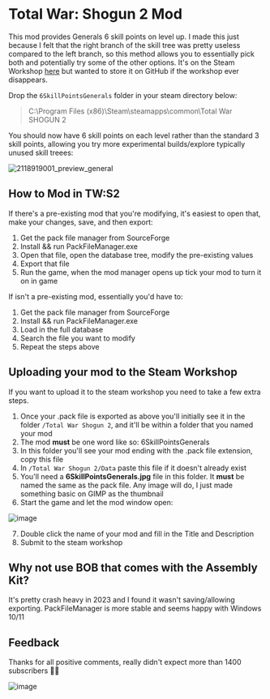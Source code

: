 # Total War: Shogun 2 Mod

This mod provides Generals 6 skill points on level up. I made this just because I felt that the right branch of the skill tree was pretty useless compared to the left branch, so this method allows you to essentially pick both and potentially try some of the other options. It's on the Steam Workshop [here](https://steamcommunity.com/sharedfiles/filedetails/?id=2967436336) but wanted to store it on GitHub if the workshop ever disappears.

Drop the `6SkillPointsGenerals` folder in your steam directory below:

> C:\Program Files (x86)\Steam\steamapps\common\Total War SHOGUN 2

You should now have 6 skill points on each level rather than the standard 3 skill points, allowing you try more experimental builds/explore typically unused skill treees:

![2118919001_preview_general](https://github.com/ASproson/tw-shogun2-mod/assets/77736272/a21666d8-4c6b-4dd7-aab7-83d24b5fc2c6)


## How to Mod in TW:S2

If there's a pre-existing mod that you're modifying, it's easiest to open that, make your changes, save, and then export:

1. Get the pack file manager from SourceForge
2. Install && run PackFileManager.exe
3. Open that file, open the database tree, modify the pre-existing values
4. Export that file
5. Run the game, when the mod manager opens up tick your mod to turn it on in game

If isn't a pre-existing mod, essentially you'd have to:

1. Get the pack file manager from SourceForge
2. Install && run PackFileManager.exe
3. Load in the full database
4. Search the file you want to modify
5. Repeat the steps above

## Uploading your mod to the Steam Workshop

If you want to upload it to the steam workshop you need to take a few extra steps.

1. Once your .pack file is exported as above you'll initially see it in the folder `/Total War Shogun 2`, and it'll be within a folder that you named your mod
2. The mod **must** be one word like so: 6SkillPointsGenerals
3. In this folder you'll see your mod ending with the .pack file extension, copy this file
4. In `/Total War Shogun 2/Data` paste this file if it doesn't already exist
5. You'll need a **6SkillPointsGenerals.jpg** file in this folder. It **must** be named the same as the pack file. Any image will do, I just made something basic on GIMP as the thumbnail
6. Start the game and let the mod window open:

![image](https://user-images.githubusercontent.com/77736272/234576108-07e354a1-a131-4cc7-add0-df928503fb39.png)

7. Double click the name of your mod and fill in the Title and Description
8. Submit to the steam workshop

## Why not use BOB that comes with the Assembly Kit? 

It's pretty crash heavy in 2023 and I found it wasn't saving/allowing exporting. PackFileManager is more stable and seems happy with Windows 10/11

## Feedback

Thanks for all positive comments, really didn't expect more than 1400 subscribers 🐱‍🏍

![image](https://github.com/ASproson/tw-shogun2-mod/assets/77736272/906cdaa1-dcc9-40cb-bcf1-2413f5831736)
